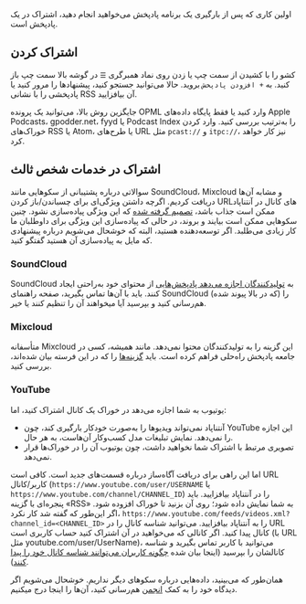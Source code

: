 اولین کاری که پس از بارگیری یک برنامه پادپخش می‌خواهید انجام دهید، اشتراک در یک پادپخش است.

## اشتراک کردن

کشو را با کشیدن از سمت چپ یا زدن روی نماد همبرگری `☰` در گوشه بالا سمت چپ باز کنید. به `+ افزودن پادپخش` بروید. حالا می‌توانید جستجو کنید، پیشنهادها را مرور کنید یا پادپخشی را با نشانی RSS آن بیافزایید.

جایگزین روش بالا، می‌توانید یک پرونده OPML وارد کنید یا فقط پایگاه داده‌های Apple Podcasts، gpodder.net، fyyd یا Podcast Index را به‌ترتیب بررسی کنید. وارد کردن خوراک‌های RSS یا Atom، یا طرح‌های URL مثل `pcast://` و `itpc://`، نیز کار خواهد کرد.

## اشتراک در خدمات شخص ثالث

سوالاتی درباره پشتیبانی از سکوهایی مانند SoundCloud، Mixcloud و مشابه آن‌ها دریافت کردیم. اگرچه داشتن ویژگی‌ای برای چسباندن/باز کردن URL‌های کانال در آنتناپاد ممکن است جذاب باشد، [تصمیم گرفته شده](https://github.com/AntennaPod/AntennaPod/issues/1297) که این ویژگی پیاده‌سازی نشود. چنین سکوهایی ممکن است بیایند و بروند، در حالی که پیاده‌سازی این ویژگی برای داوطلبان ما کار زیادی می‌طلبد. اگر توسعه‌دهنده هستید، البته که خوشحال می‌شویم درباره پیشنهادی که مایل به پیاده‌سازی آن هستید گفتگو کنید.

### SoundCloud

SoundCloud به [تولیدکنندگان اجازه می‌دهد پادپخش‌هایی](https://help.soundcloud.com/hc/en-us/articles/115003451347-Adding-tracks-to-your-RSS-feed) از محتوای خود به‌راحتی ایجاد کنند. باید با آن‌ها تماس بگیرید، صفحه راهنمای SoundCloud (که در بالا پیوند شده) را هم‌رسانی کنید و بپرسید آیا میخواهند آن را تنظیم کنند یا خیر.

### Mixcloud

متأسفانه Mixcloud این گزینه را به تولیدکنندگان محتوا نمی‌دهد. مانند همیشه، کسی در جامعه پادپخش راه‌حلی فراهم کرده است. باید [گزینه‌ها](https://www.openparenthesis.org/2015/01/05/mixcloud-to-rss-with-enclosures) را که در این فرسته بیان شده‌اند، بررسی کنید.

### YouTube

یوتیوب به شما اجازه می‌دهد در خوراک یک کانال اشتراک کنید، اما:

- آنتناپاد نمی‌تواند ویدیوها را به‌صورت خودکار بارگیری کند، چون YouTube این اجازه را نمی‌دهد. نمایش تبلیغات مدل کسب‌وکار آن‌هاست، به هر حال.
- تصویری مرتبط با اشتراک شما نخواهید داشت، چون یوتیوب آن را در خوراک‌ها قرار نمی‌دهد.

اما این راهی برای دریافت آگاه‌ساز درباره قسمت‌های جدید است. کافی است URL کاربر/کانال (`https://www.youtube.com/user/USERNAME` یا `https://www.youtube.com/channel/CHANNEL_ID`) را در آنتناپاد بیافزایید. باید پنجره‌ای با گزینه «RSS» به شما نمایش داده شود؛ روی آن بزنید تا خوراک افزوده شود. اگر این‌طور که گفته شد کار نکرد، `https://www.youtube.com/feeds/videos.xml?channel_id=<CHANNEL_ID>` را به آنتناپاد بیافزایید. می‌توانید شناسه کانال را در URL کانال پیدا کنید. اگر کانالی که می‌خواهید در آن اشتراک کنید حساب کاربری است (با URL مثل youtube.com/user/UserName)، می‌توانید با کاربر تماس بگیرید و شناسه کانالشان را بپرسید (اینجا بیان شده [چگونه کاربران می‌توانند شناسه کانال خود را پیدا کنند](https://support.google.com/youtube/answer/3250431?hl=en)).

همان‌طور که می‌بینید، داده‌هایی درباره سکوهای دیگر نداریم. خوشحال می‌شویم اگر دیدگاه خود را به کمک [انجمن](https://forum.antennapod.org/) هم‌رسانی کنید، آن‌ها را اینجا درج میکنیم.
